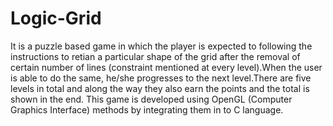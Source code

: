 # Logic-Grid
It is a puzzle based game in which the player is expected to following the instructions to retian a particular shape of the grid after the removal of certain number of lines (constraint mentioned at every level).When the user is able to do the same, he/she progresses to the next level.There are five levels in total and along the way they also earn the points and the total is shown in the end.
This game is developed using OpenGL (Computer Graphics Interface) methods by integrating them in to C language.
